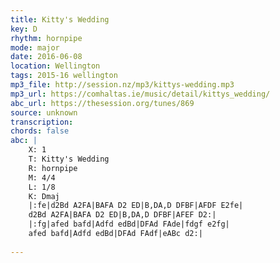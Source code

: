 ```yaml
---
title: Kitty's Wedding
key: D
rhythm: hornpipe
mode: major
date: 2016-06-08
location: Wellington
tags: 2015-16 wellington
mp3_file: http://session.nz/mp3/kittys-wedding.mp3
mp3_url: https://comhaltas.ie/music/detail/kittys_wedding/
abc_url: https://thesession.org/tunes/869
source: unknown
transcription: 
chords: false
abc: |
    X: 1
    T: Kitty's Wedding
    R: hornpipe
    M: 4/4
    L: 1/8
    K: Dmaj
    |:fe|d2Bd A2FA|BAFA D2 ED|B,DA,D DFBF|AFDF E2fe|
    d2Bd A2FA|BAFA D2 ED|B,DA,D DFBF|AFEF D2:|
    |:fg|afed bafd|Adfd edBd|DFAd FAde|fdgf e2fg|
    afed bafd|Adfd edBd|DFAd FAdf|eABc d2:|
    
---
```


